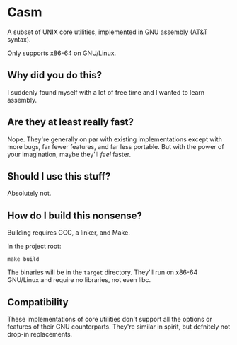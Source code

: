 # Casm

A subset of UNIX core utilities, implemented in GNU assembly (AT&T syntax).

Only supports x86-64 on GNU/Linux.

## Why did you do this?

I suddenly found myself with a lot of free time and I wanted to learn assembly.

## Are they at least really fast?

Nope. They're generally on par with existing implementations except with more
bugs, far fewer features, and far less portable. But with the power of your
imagination, maybe they'll *feel* faster.

## Should I use this stuff?

Absolutely not.

## How do I build this nonsense?

Building requires GCC, a linker, and Make.

In the project root:

```
make build
```

The binaries will be in the `target` directory. They'll run on x86-64 GNU/Linux
and require no libraries, not even libc.

## Compatibility

These implementations of core utilities don't support all the options or features
of their GNU counterparts. They're similar in spirit, but defnitely not drop-in
replacements.
